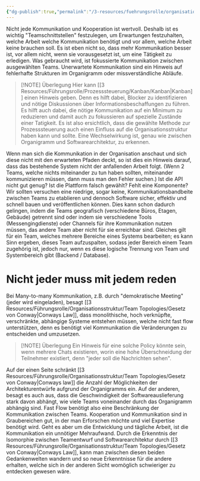 ```yaml
---
{"dg-publish":true,"permalink":"/3-resources/fuehrungsrolle/organisationsstruktur/team-topologies/unnoetige-kommunikation-limitieren/","created":"2024-06-23T19:46:00.578+02:00","updated":"2024-06-02T19:20:40.376+02:00"}
---
```



Nicht jede Kommunikation und Kooperation ist wertvoll. Deshalb ist es wichtig "Teamschnittstellen" festzulegen, um Erwartungen festzuhalten, welche Arbeit welche Kommunikation benötigt und vor allem, welche Arbeit keine brauchen soll. Es ist eben nicht so, dass mehr Kommunikation besser ist, vor allem nicht, wenn sie vorausgesetzt ist, um eine Tätigkeit zu erledigen.
Was gebraucht wird, ist fokussierte Kommunikation zwischen ausgewählten Teams. Unerwartete Kommunikation sind ein Hinweis auf fehlerhafte Strukturen im Organigramm oder missverständliche Abläufe.

> [!NOTE] Überlegung
> Hier kann [[3 Resources/Führungsrolle/Prozesssteuerung/Kanban/Kanban\|Kanban]] einen Hinweis geben. Denn es hilft dabei, Blocker zu identifizieren und nötige Diskussionen über Informationsbeschaffungen zu führen. Es hilft auch dabei, die nötige Kommunikation auf ein Minimum zu reduzieren und damit auch zu fokussieren auf spezielle Zustände einer Tatigkeit.
> Es ist also ersichtlich, dass die gewählte Methode zur Prozesssteuerung auch einen Einfluss auf die Organisationsstruktur haben kann und sollte. Eine Wechselwirkung ist, genau wie zwischen Organigramm und Softwarearchitektur, zu erkennen.


Wenn man sich die Kommunikation in der Organisation anschaut und sich diese nicht mit den erwarteten Pfaden deckt, so ist dies ein Hinweis darauf, dass das bestehende System nicht der anfallenden Arbeit folgt. (Wenn 2 Teams, welche nichts miteinander zu tun haben sollten, miteinander kommunizieren müssen, dann muss man den Fehler suchen.)
Ist die API nicht gut genug? Ist die Plattform falsch gewählt? Fehlt eine Komponente?
Wir sollten versuchen eine niedrige, sogar keine, Kommunikationsbandbeite zwischen Teams zu etablieren und dennoch Software sicher, effektiv und schnell bauen und veröffentlichen können. Dies kann schon dadurch gelingen, indem die Teams geografisch (verschiedene Büros, Etagen, Gebäude) getrennt sind oder indem sie verschiedene Tools (Messengingdienste) oder Channels für ihre Kommunikation nutzen müssen, das andere Team aber nicht für sie erreichbar sind.
Gleiches gilt für ein Team, welches mehrere Bereiche eines Systems bearbeiten; es kann Sinn ergeben, dieses Team aufzuspalten, sodass jeder Bereich einem Team zugehörig ist, jedoch nur, wenn es diese logische Trennung von Team und Systembereich gibt (Backend / Database).

# Nicht jeder muss mit jedem reden

Bei Many-to-many Kommunikation, z.B. durch "demokratische Meeting" (jeder wird eingeladen), besagt [[3 Resources/Führungsrolle/Organisationsstruktur/Team Topologies/Gesetz von Conway\|Conways Law]], dass monolithische, hoch verknüpfte, verschränkte, abhängige Systeme entstehen müssen, welche nicht fast flow unterstützen, denn es benötigt viel Kommunikation die Veränderungen zu entscheiden und umzusetzen.

> [!NOTE] Überlegung
> Ein Hinweis für eine solche Policy könnte sein, wenn mehrere Chats existieren, worin eine hohe Überschneidung der Teilnehmer existiert, denn "jeder soll die Nachrichten sehen".


Auf der einen Seite schränkt [[3 Resources/Führungsrolle/Organisationsstruktur/Team Topologies/Gesetz von Conway\|Conways law]] die Anzahl der Möglichkeiten der Architekturentwürfe aufgrund der Organigramms ein. Auf der anderen, besagt es auch aus, dass die Geschwindigkeit der Softwareauslieferung stark davon abhängt, wie viele Teams voneinander durch das Organigramm abhängig sind.
Fast Flow benötigt also eine Beschränkung der Kommunikation zwischen Teams. Kooperation und Kommunikation sind in Graubereichen gut, in der man Erforschen möchte und viel Expertise benötigt wird. Geht es aber um die Entwicklung und tägliche Arbeit, ist die Kommunikation ein unnötiger Mehraufwand.
Durch die Erkenntnis der Isomorphie zwischen Teamentwurf und Softwarearchitektur durch [[3 Resources/Führungsrolle/Organisationsstruktur/Team Topologies/Gesetz von Conway\|Conways Law]], kann man zwischen diesen beiden Gedankenwelten wandern und so neue Erkenntnisse für die andere erhalten, welche sich in der anderen Sicht womöglich schwieriger zu entdecken gewesen wäre.
